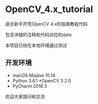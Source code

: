 # OpenCV_4.x_tutorial

适合新手开荒OpenCV 4.x的指南教程代码

包含详细的注释和代码对应的data

本项目已经在本地环境通过测试

## 开发环境
* macOS Mojave 10.14
* Python 3.6.1
*OpenCV 3.2.0
* PyCharm 2018.3

欢迎大家提问和交流
